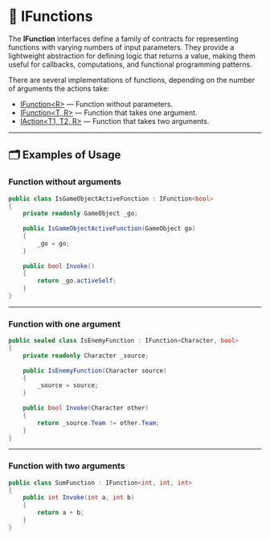 # 🧩 IFunctions

The **IFunction** interfaces define a family of contracts for representing functions with varying numbers of input
parameters. They provide a lightweight abstraction for defining logic that returns a value, making them useful for
callbacks, computations, and functional programming patterns.

There are several implementations of functions, depending on the number of arguments the actions take:

- [IFunction&lt;R&gt;](IFunction.md) — Function without parameters.
- [IFunction&lt;T, R&gt;](IFunction%601.md) — Function that takes one argument.
- [IAction&lt;T1, T2, R&gt;](IFunction%602.md) — Function that takes two arguments.

---

## 🗂 Examples of Usage

### Function without arguments

```csharp
public class IsGameObjectActiveFunction : IFunction<bool>
{
    private readonly GameObject _go;
    
    public IsGameObjectActiveFunction(GameObject go) 
    {
        _go = go;
    }
    
    public bool Invoke() 
    {
        return _go.activeSelf;
    } 
}

```

---

### Function with one argument

```csharp
public sealed class IsEnemyFunction : IFunction<Character, bool>
{
    private readonly Character _source;
    
    public IsEnemyFunction(Character source) 
    {
        _source = source;  
    } 
    
    public bool Invoke(Character other) 
    {
        return _source.Team != other.Team; 
    } 
}
```

---

### Function with two arguments

```csharp
public class SumFunction : IFunction<int, int, int>
{
    public int Invoke(int a, int b) 
    {
        return a + b; 
    } 
}
```